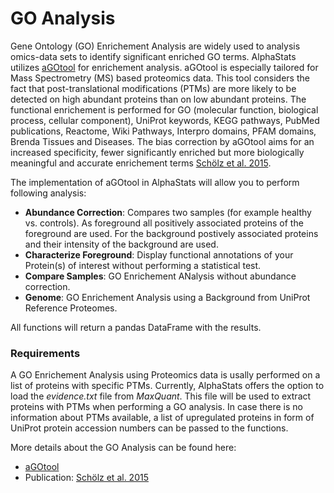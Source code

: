 #  GO Analysis

Gene Ontology (GO) Enrichement Analysis are widely used to analysis omics-data sets to identify significant enriched GO terms. AlphaStats utilizes [aGOtool](https://agotool.org/) for enrichement analysis. aGOtool is especially tailored for Mass Spectrometry (MS) based proteomics data. This tool considers the fact that post-translational modifications (PTMs) are more likely to be detected on high abundant proteins than on low abundant proteins. The functional enrichement is performed for GO (molecular function, biological process, cellular component), UniProt keywords, KEGG pathways, PubMed publications, Reactome, Wiki Pathways, Interpro domains, PFAM domains, Brenda Tissues and Diseases.
The bias correction by aGOtool aims for an increased specificity, fewer significantly enriched but more biologically meaningful and accurate enrichement terms [Schölz et al. 2015](https://doi.org/10.1038/nmeth.3621).


The implementation of aGOtool in AlphaStats will allow you to perform following analysis:
- **Abundance Correction**: Compares two samples (for example healthy vs. controls). As foreground all positively associated proteins of the foreground are used. For the background postively associated proteins and their intensity of the background are used.
- **Characterize Foreground**: Display functional annotations of your Protein(s) of interest without performing a statistical test.
- **Compare Samples**: GO Enrichement ANalysis without abundance correction.
- **Genome**: GO Enrichement Analysis using a Background from UniProt Reference Proteomes.

All functions will return a pandas DataFrame with the results.

### Requirements

A GO Enrichement Analysis using Proteomics data is usally performed on a list of proteins with specific PTMs. Currently, AlphaStats offers the option to load the *evidence.txt* file from *MaxQuant*. This file will be used to extract proteins with PTMs when performing a GO analysis.
In case there is no information about PTMs available, a list of upregulated proteins in form of UniProt protein accession numbers can be passed to the functions.

More details about the GO Analysis can be found here:
 - [aGOtool](https://agotool.org/)
 - Publication: [Schölz et al. 2015](https://doi.org/10.1038/nmeth.3621)



